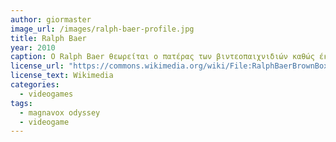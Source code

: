 ```yaml
---
author: giormaster
image_url: /images/ralph-baer-profile.jpg
title: Ralph Baer 
year: 2010 
caption: Ο Ralph Baer θεωρείται ο πατέρας των βιντεοπαιχνιδιών καθώς έκανε πολλέςπροσθήκες στον τομέα και βοήθησε στην εκκίνηση της βιομηχανίας των βιντεοπαιχνιδιών,δημιούργησε επίσης την πρώτη κονσόλα για βιντεοπαιχνίδια οικιακής χρήσης ονόματι Magnavox Odyssey  
license_url: "https://commons.wikimedia.org/wiki/File:RalphBaerBrownBox.jpg" 
license_text: Wikimedia 
categories:
  - videogames
tags:
  - magnavox odyssey 
  - videogame
---
```

